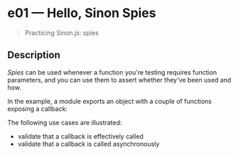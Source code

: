 # e01 &mdash; Hello, Sinon Spies
> Practicing Sinon.js: spies

## Description
*Spies* can be used whenever a function you're testing requires function parameters, and you can use them to assert whether they've been used and how.

In the example, a module exports an object with a couple of functions exposing a callback:

The following use cases are illustrated:
+ validate that a callback is effectively called
+ validate that a callback is called asynchronously 

